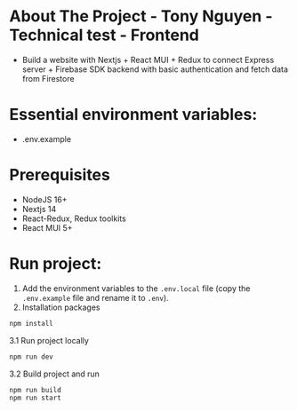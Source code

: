 # About The Project - Tony Nguyen - Technical test - Frontend

- Build a website with Nextjs + React MUI + Redux to connect Express server + Firebase SDK backend with basic authentication and fetch data from Firestore

# Essential environment variables:
- .env.example

# Prerequisites

- NodeJS 16+
- Nextjs 14
- React-Redux, Redux toolkits
- React MUI 5+

# Run project:

1. Add the environment variables to the `.env.local` file (copy the `.env.example` file and rename it to `.env`).
2. Installation packages 
```sh
npm install
```
3.1 Run project locally
```sh
npm run dev
```
3.2 Build project and run 
```sh
npm run build
npm run start
```
